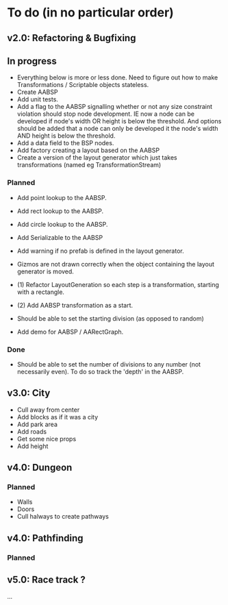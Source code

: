 # To do (in no particular order)

## v2.0: Refactoring & Bugfixing

## In progress
- Everything below is more or less done. Need to figure out how to make Transformations / Scriptable objects stateless.
-   Create AABSP
-   Add unit tests.
-   Add a flag to the AABSP signalling whether or not any size constraint violation should stop
    node development. IE now a node can be developed if node's width OR height is below the threshold.
    And options should be added that a node can only be developed it the node's width AND height is below the
    threshold.
-   Add a data field to the BSP nodes.
-   Add factory creating a layout based on the AABSP
-   Create a version of the layout generator which just takes transformations (named eg TransformationStream)


### Planned

-   Add point lookup to the AABSP.
-   Add rect lookup to the AABSP.
-   Add circle lookup to the AABSP.

-   Add Serializable to the AABSP

-   Add warning if no prefab is defined in the layout generator.
-   Gizmos are not drawn correctly when the object containing the layout generator is moved.
-   (1) Refactor LayoutGeneration so each step is a transformation, starting with a rectangle.
-   (2) Add AABSP transformation as a start.
-   Should be able to set the starting division (as opposed to random)

- Add demo for AABSP / AARectGraph.

### Done

-   Should be able to set the number of divisions to any number (not necessarily even). To do so track the 'depth' in the AABSP.

## v3.0: City

-   Cull away from center
-   Add blocks as if it was a city
-   Add park area
-   Add roads
-   Get some nice props
-   Add height

## v4.0: Dungeon

### Planned

-   Walls
-   Doors
-   Cull halways to create pathways

## v4.0: Pathfinding

### Planned

## v5.0: Race track ?

...
